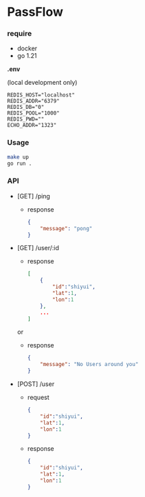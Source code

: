 # PassFlow

### require

- docker
- go 1.21

**.env**

(local development only)  
```env
REDIS_HOST="localhost"
REDIS_ADDR="6379"
REDIS_DB="0"
REDIS_POOL="1000"
REDIS_PWD=""
ECHO_ADDR="1323"
```

### Usage

```bash
make up
go run .
```

### API

- [GET] /ping

    - response
    
        ```json
        {
            "message": "pong"
        }
        ```

- [GET] /user/:id

    - response
    
        ```json
        [
            {
                "id":"shiyui",
                "lat":1, 
                "lon":1
            },
            ...
        ]
        ```
    
    or

    - response
    
        ```json
        {
            "message": "No Users around you"
        }
        ```

- [POST] /user

    - request
    
        ```json
        {
            "id":"shiyui",
            "lat":1, 
            "lon":1
        }
        ```
    
    - response
    
        ```json
        {
            "id":"shiyui",
            "lat":1,
            "lon":1
        }
        ```


